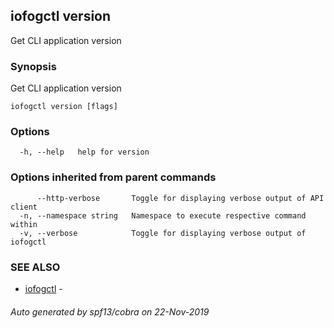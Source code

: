 ## iofogctl version

Get CLI application version

### Synopsis

Get CLI application version

```
iofogctl version [flags]
```

### Options

```
  -h, --help   help for version
```

### Options inherited from parent commands

```
      --http-verbose       Toggle for displaying verbose output of API client
  -n, --namespace string   Namespace to execute respective command within
  -v, --verbose            Toggle for displaying verbose output of iofogctl
```

### SEE ALSO

* [iofogctl](iofogctl.md)	 - 

###### Auto generated by spf13/cobra on 22-Nov-2019
